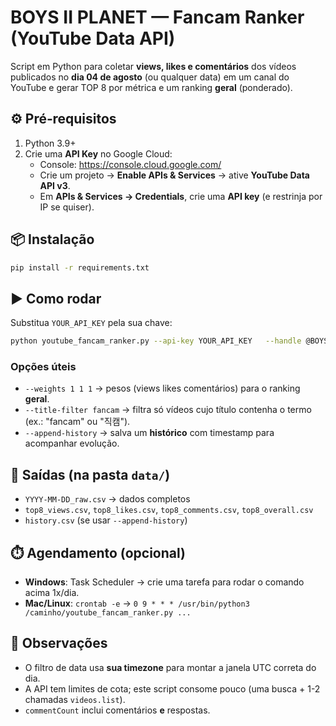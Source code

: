 # BOYS II PLANET — Fancam Ranker (YouTube Data API)

Script em Python para coletar **views, likes e comentários** dos vídeos publicados no **dia 04 de agosto** (ou qualquer data) em um canal do YouTube e gerar TOP 8 por métrica e um ranking **geral** (ponderado).

## ⚙️ Pré‑requisitos
1. Python 3.9+
2. Crie uma **API Key** no Google Cloud:
   - Console: https://console.cloud.google.com/
   - Crie um projeto → **Enable APIs & Services** → ative **YouTube Data API v3**.
   - Em **APIs & Services → Credentials**, crie uma **API key** (e restrinja por IP se quiser).

## 📦 Instalação
```bash
pip install -r requirements.txt
```

## ▶️ Como rodar
Substitua `YOUR_API_KEY` pela sua chave:

```bash
python youtube_fancam_ranker.py --api-key YOUR_API_KEY   --handle @BOYSPLANET.OFFICIAL   --date 2025-08-04   --tz America/Sao_Paulo   --out data
```

### Opções úteis
- `--weights 1 1 1` → pesos (views likes comentários) para o ranking **geral**.
- `--title-filter fancam` → filtra só vídeos cujo título contenha o termo (ex.: "fancam" ou "직캠").
- `--append-history` → salva um **histórico** com timestamp para acompanhar evolução.

## 📁 Saídas (na pasta `data/`)
- `YYYY-MM-DD_raw.csv` → dados completos
- `top8_views.csv`, `top8_likes.csv`, `top8_comments.csv`, `top8_overall.csv`
- `history.csv` (se usar `--append-history`)

## ⏱️ Agendamento (opcional)
- **Windows**: Task Scheduler → crie uma tarefa para rodar o comando acima 1x/dia.
- **Mac/Linux**: `crontab -e` → `0 9 * * * /usr/bin/python3 /caminho/youtube_fancam_ranker.py ...`

## 📌 Observações
- O filtro de data usa **sua timezone** para montar a janela UTC correta do dia.
- A API tem limites de cota; este script consome pouco (uma busca + 1-2 chamadas `videos.list`).
- `commentCount` inclui comentários **e** respostas.
